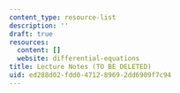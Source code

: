 ```yaml
---
content_type: resource-list
description: ''
draft: true
resources:
  content: []
  website: differential-equations
title: Lecture Notes (TO BE DELETED)
uid: ed288d02-fdd0-4712-8969-2dd6909f7c94
---
```

